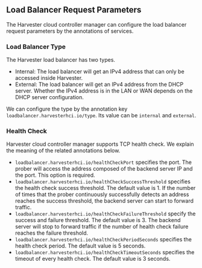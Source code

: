 ## Load Balancer Request Parameters
The Harvester cloud controller manager can configure the load balancer request parameters by the annotations of services.

### Load Balancer Type
The Harvester load balancer has two types.
- Internal: The load balancer will get an IPv4 address that can only be accessed inside Harvester.
- External: The load balancer will get an IPv4 address from the DHCP server. Whether the IPv4 address is in the LAN or WAN depends on the DHCP server configuration.

We can configure the type by the annotation key `loadbalancer.harvesterhci.io/type`. Its value can be `internal` and `external`.

### Health Check
Harvester cloud controller manager supports TCP health check. We explain the meaning of the related annotations below.<br>
- `loadbalancer.harvesterhci.io/healthCheckPort` specifies the port. The prober will access the address composed of the backend server IP and the port. This option is required.
- `loadbalancer.harvesterhci.io/healthCheckSuccessThreshold` specifies the health check success threshold. The default value is 1. If the number of times that the prober continuously successfully detects an address reaches the success threshold, the backend server can start to forward traffic.
- `loadbalancer.harvesterhci.io/healthCheckFailureThreshold` specify the success and failure threshold. The default value is 3. The backend server will stop to forward traffic if the number of health check failure reaches the failure threshold. 
- `loadbalancer.harvesterhci.io/healthCheckPeriodSeconds` specifies the health check period. The default value is 5 seconds.
- `loadbalancer.harvesterhci.io/healthCheckTimeoutSeconds` specifies the timeout of every health check. The default value is 3 seconds.
